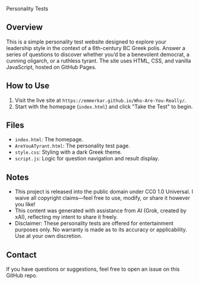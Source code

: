 Personality Tests

## Overview
This is a simple personality test website designed to explore your leadership style in the context of a 6th-century BC Greek polis. Answer a series of questions to discover whether you’d be a benevolent democrat, a cunning oligarch, or a ruthless tyrant. The site uses HTML, CSS, and vanilla JavaScript, hosted on GitHub Pages.

## How to Use
1. Visit the live site at `https://emmerkar.github.io/Who-Are-You-Really/`.
2. Start with the homepage (`index.html`) and click "Take the Test" to begin.

## Files
- `index.html`: The homepage.
- `AreYouATyrant.html`: The personality test page.
- `style.css`: Styling with a dark Greek theme.
- `script.js`: Logic for question navigation and result display.

## Notes
- This project is released into the public domain under CC0 1.0 Universal. I waive all copyright claims—feel free to use, modify, or share it however you like!
- This content was generated with assistance from AI (Grok, created by xAI), reflecting my intent to share it freely.
- Disclaimer: These personality tests are offered for entertainment purposes only. No warranty is made as to its accuracy or applicability. Use at your own discretion.

## Contact
If you have questions or suggestions, feel free to open an issue on this GitHub repo.
